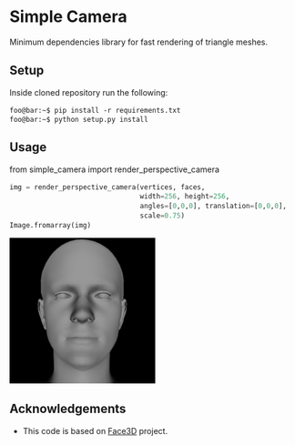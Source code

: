 # Simple Camera

Minimum dependencies library for fast rendering of triangle meshes.

## Setup
Inside cloned repository run the following:

```console
foo@bar:~$ pip install -r requirements.txt
foo@bar:~$ python setup.py install
```

## Usage
from simple_camera import render_perspective_camera
```python
img = render_perspective_camera(vertices, faces,
                                width=256, height=256, 
                                angles=[0,0,0], translation=[0,0,0], 
                                scale=0.75) 
Image.fromarray(img)
```
![screenshot](assets/example.png)

## Acknowledgements
* This code is based on [Face3D](https://github.com/YadiraF/face3d) project.
